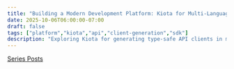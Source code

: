 ```yaml
---
title: "Building a Modern Development Platform: Kiota for Multi-Language API Clients 🔧"
date: 2025-10-06T06:00:00-07:00
draft: false
tags: ["platform","kiota","api","client-generation","sdk"]
description: "Exploring Kiota for generating type-safe API clients in multiple languages with flexible authentication patterns and minimal dependencies"
---
```


[Series Posts](https://brianpsheridan.com/categories.html#platform)

